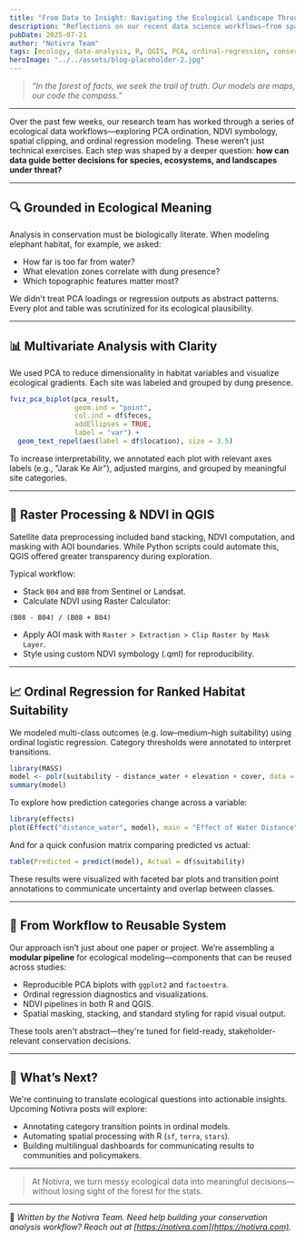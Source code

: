 ```yaml
---
title: "From Data to Insight: Navigating the Ecological Landscape Through Analysis"
description: "Reflections on our recent data science workflows—from spatial modeling to ecological interpretation—in the service of conservation."
pubDate: 2025-07-21
author: "Notivra Team"
tags: [ecology, data-analysis, R, QGIS, PCA, ordinal-regression, conservation]
heroImage: "../../assets/blog-placeholder-2.jpg"
---
```


> _“In the forest of facts, we seek the trail of truth. Our models are maps, our code the compass.”_

---

Over the past few weeks, our research team has worked through a series of ecological data workflows—exploring PCA ordination, NDVI symbology, spatial clipping, and ordinal regression modeling. These weren’t just technical exercises. Each step was shaped by a deeper question: **how can data guide better decisions for species, ecosystems, and landscapes under threat?**

---

## 🔍 Grounded in Ecological Meaning

Analysis in conservation must be biologically literate. When modeling elephant habitat, for example, we asked:

- How far is too far from water?
- What elevation zones correlate with dung presence?
- Which topographic features matter most?

We didn't treat PCA loadings or regression outputs as abstract patterns. Every plot and table was scrutinized for its ecological plausibility.

---

## 📊 Multivariate Analysis with Clarity

We used PCA to reduce dimensionality in habitat variables and visualize ecological gradients. Each site was labeled and grouped by dung presence.

```r
fviz_pca_biplot(pca_result,
                geom.ind = "point",
                col.ind = df$feces,
                addEllipses = TRUE,
                label = "var") +
  geom_text_repel(aes(label = df$location), size = 3.5)
```

To increase interpretability, we annotated each plot with relevant axes labels (e.g., "Jarak Ke Air"), adjusted margins, and grouped by meaningful site categories.

---

## 🌿 Raster Processing & NDVI in QGIS

Satellite data preprocessing included band stacking, NDVI computation, and masking with AOI boundaries. While Python scripts could automate this, QGIS offered greater transparency during exploration.

Typical workflow:

- Stack `B04` and `B08` from Sentinel or Landsat.
- Calculate NDVI using Raster Calculator:

```
(B08 - B04) / (B08 + B04)
```

- Apply AOI mask with `Raster > Extraction > Clip Raster by Mask Layer`.
- Style using custom NDVI symbology (.qml) for reproducibility.

---

## 📈 Ordinal Regression for Ranked Habitat Suitability

We modeled multi-class outcomes (e.g. low–medium–high suitability) using ordinal logistic regression. Category thresholds were annotated to interpret transitions.

```r
library(MASS)
model <- polr(suitability ~ distance_water + elevation + cover, data = df, Hess = TRUE)
summary(model)
```

To explore how prediction categories change across a variable:

```r
library(effects)
plot(Effect("distance_water", model), main = "Effect of Water Distance")
```

And for a quick confusion matrix comparing predicted vs actual:

```r
table(Predicted = predict(model), Actual = df$suitability)
```

These results were visualized with faceted bar plots and transition point annotations to communicate uncertainty and overlap between classes.

---

## 🧬 From Workflow to Reusable System

Our approach isn’t just about one paper or project. We’re assembling a **modular pipeline** for ecological modeling—components that can be reused across studies:

- Reproducible PCA biplots with `ggplot2` and `factoextra`.
- Ordinal regression diagnostics and visualizations.
- NDVI pipelines in both R and QGIS.
- Spatial masking, stacking, and standard styling for rapid visual output.

These tools aren't abstract—they're tuned for field-ready, stakeholder-relevant conservation decisions.

---

## 🌱 What’s Next?

We're continuing to translate ecological questions into actionable insights. Upcoming Notivra posts will explore:

- Annotating category transition points in ordinal models.
- Automating spatial processing with R (`sf`, `terra`, `stars`).
- Building multilingual dashboards for communicating results to communities and policymakers.

---

> At Notivra, we turn messy ecological data into meaningful decisions—without losing sight of the forest for the stats.

---

📝 _Written by the Notivra Team. Need help building your conservation analysis workflow? Reach out at [https://notivra.com](https://notivra.com)._
